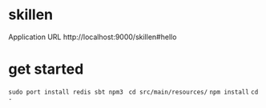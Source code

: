 # skillen

Application URL http://localhost:9000/skillen#hello


# get started

`sudo port install redis sbt npm3 `
`cd src/main/resources/`
`npm install`
`cd - `

